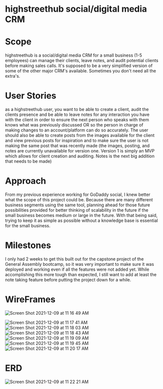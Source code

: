 # highstreethub social/digital media CRM 

# Scope

highstreethub is a social/digital media CRM for a small business (1-5 employees) can manage their clients, leave notes, and audit potential clients before 
making sales calls. It's supposed to be a very simplified version of some of the other major CRM's available. Sometimes you don't need all the extra's.

# User Stories

as a highstreethub user, you want to be able to create a client, audit the clients presence and be able to leave notes for any interaction you have with
the client in order to ensure the next person who speaks with them knows what was previously discussed OR so the person in charge of making changes to an
account/platform can do so accurately. The user should also be able to create posts from the images available for the client and view previous posts for 
inspiration and to make sure the user is not making the same post that was recently made (the images, posting, and notes are currently unavailable for version
one. Version 1 is simply an MVP which allows for client creation and auditing. Notes is the next big addition that needs to be made)

# Approach

From my previous experience working for GoDaddy social, I knew better what the scope of this project could be. Because there are many different business segments using the same tool, planning ahead for those future possibilities provided for better thinking of scalability in the future if the small business becomes medium
or large in the future. With that being said, trying to keep it as simple as possible without a knowledge base is essential for the small business.

# Milestones 

I only had 2 weeks to get this built out for the capstone project of the General Assembly bootcamp, so it was very important to make sure it was deployed and 
working even if all the features were not added yet. While accomplishing this more tough than expected, I still want to add at least the note taking feature
before putting the project down for a while. 

# WireFrames


![Screen Shot 2021-12-09 at 11 16 49 AM](https://user-images.githubusercontent.com/68616195/145444261-c5cd8e8a-1547-477f-b0cc-b5ac025aa720.png)

![Screen Shot 2021-12-09 at 11 17 41 AM](https://user-images.githubusercontent.com/68616195/145444404-b99d923e-da54-4b33-9fb0-152c3f51cd44.png)
 ![Screen Shot 2021-12-09 at 11 18 03 AM](https://user-images.githubusercontent.com/68616195/145444485-ee3adca8-2ea2-4053-b8fe-5410ea42ff86.png)
![Screen Shot 2021-12-09 at 11 18 43 AM](https://user-images.githubusercontent.com/68616195/145444606-ba89359d-7d8f-4ad0-85d0-f3c22bbeaf9d.png)
![Screen Shot 2021-12-09 at 11 19 09 AM](https://user-images.githubusercontent.com/68616195/145444669-5b5b3803-5f46-4548-982f-7367aaedbd67.png)
![Screen Shot 2021-12-09 at 11 19 45 AM](https://user-images.githubusercontent.com/68616195/145444751-ec0191a1-be21-4fad-af30-67a752b8b4b9.png)
![Screen Shot 2021-12-09 at 11 20 17 AM](https://user-images.githubusercontent.com/68616195/145444837-e8ef2e8d-0628-42e5-a58a-a886826d888b.png)

# ERD
 ![Screen Shot 2021-12-09 at 11 22 21 AM](https://user-images.githubusercontent.com/68616195/145445181-410a847c-5eb3-4949-9537-f7b0a8988467.png)

